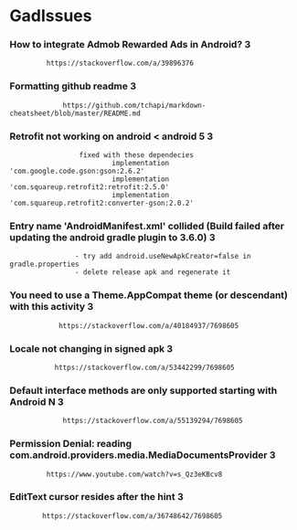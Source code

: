 # GadIssues

### How to integrate Admob Rewarded Ads in Android? 3 ###
             
             https://stackoverflow.com/a/39896376

### Formatting github readme 3 ###
                 
                 https://github.com/tchapi/markdown-cheatsheet/blob/master/README.md
                 
### Retrofit not working on android < android 5 3 ###
 
                     fixed with these dependecies 
                             implementation 'com.google.code.gson:gson:2.6.2'
                             implementation 'com.squareup.retrofit2:retrofit:2.5.0'
                             implementation 'com.squareup.retrofit2:converter-gson:2.0.2'
  
### Entry name 'AndroidManifest.xml' collided (Build failed after updating the android gradle plugin to 3.6.0) 3 ###

                    - try add android.useNewApkCreator=false in gradle.properties
                    - delete release apk and regenerate it 
                    
### You need to use a Theme.AppCompat theme (or descendant) with this activity 3 ###
                
                https://stackoverflow.com/a/40184937/7698605
                
### Locale not changing in signed apk 3 ###
               
               https://stackoverflow.com/a/53442299/7698605
               
### Default interface methods are only supported starting with Android N 3 ###
                 
                 https://stackoverflow.com/a/55139294/7698605
                
### Permission Denial: reading com.android.providers.media.MediaDocumentsProvider 3 ###

             https://www.youtube.com/watch?v=s_Qz3eKBcv8
                    
 ### EditText cursor resides after the hint 3 ###
 
            https://stackoverflow.com/a/36748642/7698605

